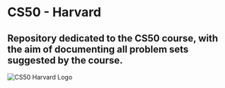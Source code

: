 # CS50 - Harvard

## Repository dedicated to the CS50 course, with the aim of documenting all problem sets suggested by the course.

![CS50 Harvard Logo](https://i.imgur.com/gYV5xBm.png)
